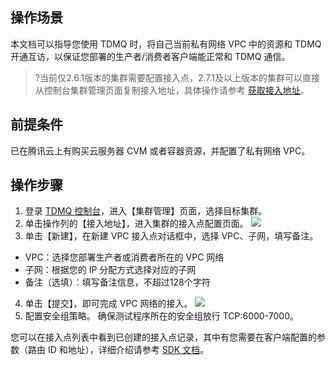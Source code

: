 ## 操作场景

本文档可以指导您使用 TDMQ 时，将自己当前私有网络 VPC 中的资源和 TDMQ 开通互访，以保证您部署的生产者/消费者客户端能正常和 TDMQ 通信。

>?当前仅2.6.1版本的集群需要配置接入点，2.7.1及以上版本的集群可以直接从控制台集群管理页面复制接入地址，具体操作请参考 [获取接入地址](https://cloud.tencent.com/document/product/1179/52145#.E8.8E.B7.E5.8F.96.E6.8E.A5.E5.85.A5.E5.9C.B0.E5.9D.80)。


## 前提条件

已在腾讯云上有购买云服务器 CVM 或者容器资源，并配置了私有网络 VPC。


## 操作步骤

1. 登录 [TDMQ 控制台](https://console.cloud.tencent.com/tdmq)，进入【集群管理】页面，选择目标集群。
2. 单击操作列的【接入地址】，进入集群的接入点配置页面。
   ![](https://main.qcloudimg.com/raw/8053b5772d1f4ccbcd89a3a77075c42b.png)
3. 单击【新建】，在新建 VPC 接入点对话框中，选择 VPC、子网，填写备注。
 - VPC：选择您部署生产者或消费者所在的 VPC 网络
 - 子网：根据您的 IP 分配方式选择对应的子网
 - 备注（选填）：填写备注信息，不超过128个字符
4. 单击【提交】，即可完成 VPC 网络的接入。
   ![](https://main.qcloudimg.com/raw/afa7f4d50ab58b76b015735906e89640.png)
5. 配置安全组策略。
   确保测试程序所在的安全组放行 TCP:6000-7000。

您可以在接入点列表中看到已创建的接入点记录，其中有您需要在客户端配置的参数（路由 ID 和地址），详细介绍请参考 [SDK 文档](https://cloud.tencent.com/document/product/1179/48553)。
